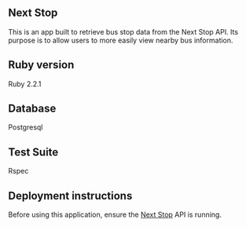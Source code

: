 ## Next Stop
This is an app built to retrieve bus stop data from the Next Stop API. 
Its purpose is to allow users to more easily view nearby bus information.

## Ruby version
Ruby 2.2.1

## Database
Postgresql

## Test Suite
Rspec

## Deployment instructions
Before using this application, ensure the [Next Stop](https://github.com/Kealii/next_stop_api) API is running.
